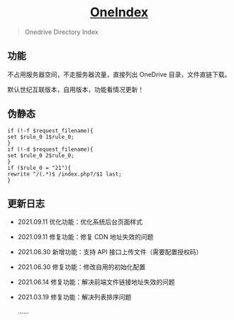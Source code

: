 <h1 align="center"><a href="https://pan.layne666.cn" target="_blank">OneIndex</a></h1>

> Onedrive Directory Index

## 功能

不占用服务器空间，不走服务器流量，直接列出 OneDrive 目录，文件直链下载。  

默认世纪互联版本，自用版本，功能看情况更新！

## 伪静态

```nginx
if (!-f $request_filename){
set $rule_0 1$rule_0;
}
if (!-d $request_filename){
set $rule_0 2$rule_0;
}
if ($rule_0 = "21"){
rewrite ^/(.*)$ /index.php?/$1 last;
}
```

## 更新日志

* 2021.09.11 优化功能：优化系统后台页面样式

* 2021.09.11 修复功能：修复 CDN 地址失效的问题

* 2021.06.30 新增功能：支持 API 接口上传文件（需要配置授权码）

* 2021.06.30 修复功能：修改自用的初始化配置

* 2021.06.14 修复功能：解决前端文件链接地址失效的问题

* 2021.03.19 修复功能：解决列表排序问题

   ......

